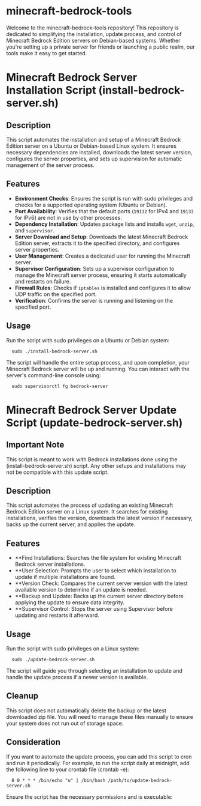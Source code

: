 # minecraft-bedrock-tools
Welcome to the minecraft-bedrock-tools repository!  This repository is dedicated to simplifying the installation, update process, and control of Minecraft Bedrock Edition servers on Debian-based systems. Whether you're setting up a private server for friends or launching a public realm, our tools make it easy to get started.

# Minecraft Bedrock Server Installation Script (install-bedrock-server.sh)

## Description

This script automates the installation and setup of a Minecraft Bedrock Edition server on a Ubuntu or Debian-based Linux system. It ensures necessary dependencies are installed, downloads the latest server version, configures the server properties, and sets up supervision for automatic management of the server process.

## Features

- **Environment Checks**: Ensures the script is run with sudo privileges and checks for a supported operating system (Ubuntu or Debian).
- **Port Availability**: Verifies that the default ports (`19132` for IPv4 and `19133` for IPv6) are not in use by other processes.
- **Dependency Installation**: Updates package lists and installs `wget`, `unzip`, and `supervisor`.
- **Server Download and Setup**: Downloads the latest Minecraft Bedrock Edition server, extracts it to the specified directory, and configures server properties.
- **User Management**: Creates a dedicated user for running the Minecraft server.
- **Supervisor Configuration**: Sets up a supervisor configuration to manage the Minecraft server process, ensuring it starts automatically and restarts on failure.
- **Firewall Rules**: Checks if `iptables` is installed and configures it to allow UDP traffic on the specified port.
- **Verification**: Confirms the server is running and listening on the specified port.


## Usage

Run the script with sudo privileges on a Ubuntu or Debian system:
```
  sudo ./install-bedrock-server.sh
```
The script will handle the entire setup process, and upon completion, your Minecraft Bedrock server will be up and running. You can interact with the server's command-line console using:
```
  sudo supervisorctl fg bedrock-server
```



# Minecraft Bedrock Server Update Script (update-bedrock-server.sh)

## Important Note
This script is meant to work with Bedrock installations done using the (install-bedrock-server.sh) script. Any other setups and installations may not be compatible with this update script.

## Description

This script automates the process of updating an existing Minecraft Bedrock Edition server on a Linux system. It searches for existing installations, verifies the version, downloads the latest version if necessary, backs up the current server, and applies the update.

## Features

- **Find Installations: Searches the file system for existing Minecraft Bedrock server installations.
- **User Selection: Prompts the user to select which installation to update if multiple installations are found.
- **Version Check: Compares the current server version with the latest available version to determine if an update is needed.
- **Backup and Update: Backs up the current server directory before applying the update to ensure data integrity.
- **Supervisor Control: Stops the server using Supervisor before updating and restarts it afterward.

## Usage

Run the script with sudo privileges on a Linux system:
```
  sudo ./update-bedrock-server.sh
```
The script will guide you through selecting an installation to update and handle the update process if a newer version is available.

## Cleanup

This script does not automatically delete the backup or the latest downloaded zip file. You will need to manage these files manually to ensure your system does not run out of storage space.

## Consideration

If you want to automate the update process, you can add this script to cron and run it periodically. For example, to run the script daily at midnight, add the following line to your crontab file (crontab -e):
```
  0 0 * * * /bin/echo "u" | /bin/bash /path/to/update-bedrock-server.sh
```
Ensure the script has the necessary permissions and is executable:
